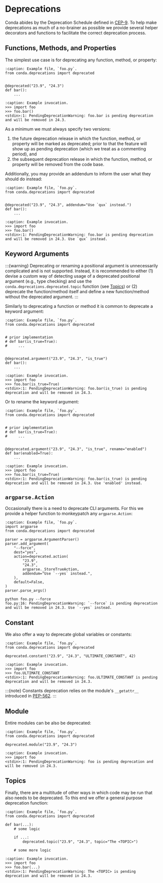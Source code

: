 [cep9]: https://github.com/conda-incubator/ceps/blob/main/cep-9.md

# Deprecations

Conda abides by the Deprecation Schedule defined in [CEP-9][cep9]. To help make deprecations as much of a no-brainer as possible we provide several helper decorators and functions to facilitate the correct deprecation process.

## Functions, Methods, and Properties

The simplest use case is for deprecating any function, method, or property:

```{code-block} python
:caption: Example file, `foo.py`.
from conda.deprecations import deprecated


@deprecated("23.9", "24.3")
def bar():
    ...
```

```{code-block} pycon
:caption: Example invocation.
>>> import foo
>>> foo.bar()
<stdin>:1: PendingDeprecationWarning: foo.bar is pending deprecation and will be removed in 24.3.
```

As a minimum we must always specify two versions:

1. the future deprecation release in which the function, method, or property will be marked as deprecated; prior to that the feature will show up as pending deprecation (which we treat as a commenting period), and
2. the subsequent deprecation release in which the function, method, or property will be removed from the code base.

Additionally, you may provide an addendum to inform the user what they should do instead:

```{code-block} python
:caption: Example file, `foo.py`.
from conda.deprecations import deprecated


@deprecated("23.9", "24.3", addendum="Use `qux` instead.")
def bar():
    ...
```

```{code-block} pycon
:caption: Example invocation.
>>> import foo
>>> foo.bar()
<stdin>:1: PendingDeprecationWarning: foo.bar is pending deprecation and will be removed in 24.3. Use `qux` instead.
```

## Keyword Arguments

:::{warning}
Deprecating or renaming a positional argument is unnecessarily complicated and is not supported. Instead, it is recommended to either (1) devise a custom way of detecting usage of a deprecated positional argument (e.g., type checking) and use the `conda.deprecations.deprecated.topic` function (see [Topics](#topics)) or (2) deprecate the function/method itself and define a new function/method without the deprecated argument.
:::

Similarly to deprecating a function or method it is common to deprecate a keyword argument:

```{code-block} python
:caption: Example file, `foo.py`.
from conda.deprecations import deprecated


# prior implementation
# def bar(is_true=True):
#     ...


@deprecated.argument("23.9", "24.3", "is_true")
def bar():
    ...
```

```{code-block} pycon
:caption: Example invocation.
>>> import foo
>>> foo.bar(is_true=True)
<stdin>:1: PendingDeprecationWarning: foo.bar(is_true) is pending deprecation and will be removed in 24.3.
```

Or to rename the keyword argument:

```{code-block} python
:caption: Example file, `foo.py`.
from conda.deprecations import deprecated


# prior implementation
# def bar(is_true=True):
#     ...


@deprecated.argument("23.9", "24.3", "is_true", rename="enabled")
def bar(enabled=True):
    ...
```

```{code-block} pycon
:caption: Example invocation.
>>> import foo
>>> foo.bar(is_true=True)
<stdin>:1: PendingDeprecationWarning: foo.bar(is_true) is pending deprecation and will be removed in 24.3. Use 'enabled' instead.
```

## `argparse.Action`

Occasionally there is a need to deprecate CLI arguments. For this we provide a helper function to monkeypatch any `argparse.Action`:

```{code-block} python
:caption: Example file, `foo.py`.
import argparse
from conda.deprecations import deprecated

parser = argparse.ArgumentParser()
parser.add_argument(
    "--force",
    dest="yes",
    action=deprecated.action(
        "23.9",
        "24.3",
        argparse._StoreTrueAction,
        addendum="Use `--yes` instead.",
    ),
    default=False,
)
parser.parse_args()
```

```{code-block} bash
python foo.py --force
foo.py:16: PendingDeprecationWarning: `--force` is pending deprecation and will be removed in 24.3. Use `--yes` instead.
```

## Constant

We also offer a way to deprecate global variables or constants:

```{code-block} python
:caption: Example file, `foo.py`.
from conda.deprecations import deprecated

deprecated.constant("23.9", "24.3", "ULTIMATE_CONSTANT", 42)
```

```{code-block} pycon
:caption: Example invocation.
>>> import foo
>>> foo.ULTIMATE_CONSTANT
<stdin>:1: PendingDeprecationWarning: foo.ULTIMATE_CONSTANT is pending deprecation and will be removed in 24.3.
```

:::{note}
Constants deprecation relies on the module's `__getattr__` introduced in [PEP-562](https://peps.python.org/pep-0562/).
:::

## Module

Entire modules can be also be deprecated:

```{code-block} python
:caption: Example file, `foo.py`.
from conda.deprecations import deprecated

deprecated.module("23.9", "24.3")
```

```{code-block} pycon
:caption: Example invocation.
>>> import foo
<stdin>:1: PendingDeprecationWarning: foo is pending deprecation and will be removed in 24.3.
```

## Topics

Finally, there are a multitude of other ways in which code may be run that also needs to be deprecated. To this end we offer a general purpose deprecation function:

```{code-block} python
:caption: Example file, `foo.py`.
from conda.deprecations import deprecated

def bar(...):
    # some logic

    if ...:
        deprecated.topic("23.9", "24.3", topic="The <TOPIC>")

    # some more logic
```

```{code-block} pycon
:caption: Example invocation.
>>> import foo
>>> foo.bar(...)
<stdin>:1: PendingDeprecationWarning: The <TOPIC> is pending deprecation and will be removed in 24.3.
```
